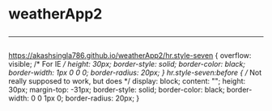 # weatherApp2<br><hr>
https://akashsingla786.github.io/weatherApp2/hr.style-seven {
    overflow: visible; /* For IE */
    height: 30px;
    border-style: solid;
    border-color: black;
    border-width: 1px 0 0 0;
    border-radius: 20px;
}
hr.style-seven:before { /* Not really supposed to work, but does */
    display: block;
    content: "";
    height: 30px;
    margin-top: -31px;
    border-style: solid;
    border-color: black;
    border-width: 0 0 1px 0;
    border-radius: 20px;
}
